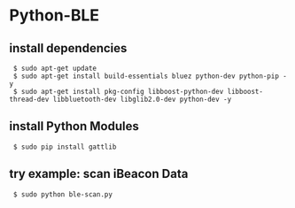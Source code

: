 # Python-BLE

install dependencies 
--------------------
````
 $ sudo apt-get update
 $ sudo apt-get install build-essentials bluez python-dev python-pip -y
 $ sudo apt-get install pkg-config libboost-python-dev libboost-thread-dev libbluetooth-dev libglib2.0-dev python-dev -y
````
install Python Modules 
----------------------
````
 $ sudo pip install gattlib
````

try example: scan iBeacon Data
-----------------------------
```
 $ sudo python ble-scan.py
```
